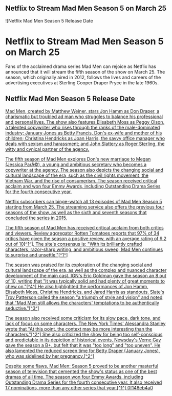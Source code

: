 ## Netflix to Stream Mad Men Season 5 on March 25

 
![Netflix Mad Men Season 5 Release Date 
<h1>Netflix to Stream Mad Men Season 5 on March 25</h1>
<p>Fans of the acclaimed drama series Mad Men can rejoice as Netflix has announced that it will stream the fifth season of the show on March 25. The season, which originally aired in 2012, follows the lives and careers of the advertising executives at Sterling Cooper Draper Pryce in the late 1960s.</p>
<h2>Netflix Mad Men Season 5 Release Date</h2>
<p><a href=](https://d.newsweek.com/en/full/315834/3-22-15-mad-men-2.jpg)**DOWNLOAD**
 
Mad Men, created by Matthew Weiner, stars Jon Hamm as Don Draper, a charismatic but troubled ad man who struggles to balance his professional and personal lives. The show also features Elisabeth Moss as Peggy Olson, a talented copywriter who rises through the ranks of the male-dominated industry; January Jones as Betty Francis, Don's ex-wife and mother of his children; Christina Hendricks as Joan Harris, the savvy office manager who deals with sexism and harassment; and John Slattery as Roger Sterling, the witty and cynical partner of the agency.
 
The fifth season of Mad Men explores Don's new marriage to Megan (Jessica ParÃ©), a young and ambitious secretary who becomes a copywriter at the agency. The season also depicts the changing social and cultural landscape of the era, such as the civil rights movement, the Vietnam War, and the rise of consumerism. The season received critical acclaim and won four Emmy Awards, including Outstanding Drama Series for the fourth consecutive year.
 
Netflix subscribers can binge-watch all 13 episodes of Mad Men Season 5 starting from March 25. The streaming service also offers the previous four seasons of the show, as well as the sixth and seventh seasons that concluded the series in 2015.

The fifth season of Mad Men has received critical acclaim from both critics and viewers. Review aggregator Rotten Tomatoes reports that 97% of 34 critics have given the season a positive review, with an average rating of 9.2 out of 10[^1^]. The site's consensus is: "With its brilliantly crafted characters, razor-sharp writing, and ambitious sweep, Mad Men continues to surprise and unsettle."[^1^]
 
The season was praised for its exploration of the changing social and cultural landscape of the era, as well as the complex and nuanced character development of the main cast. IGN's Eric Goldman gave the season an 8 out of 10, writing that "It was typically solid and had plenty of great moments to chew on."[^4^] He also highlighted the performances of Jon Hamm, Elisabeth Moss, Christina Hendricks, and Jared Harris as standouts. Slate's Troy Patterson called the season "a triumph of style and vision" and noted that "Mad Men still allows the characters' temptations to be authentically seductive."[^3^]
 
The season also received some criticism for its slow pace, dark tone, and lack of focus on some characters. The New York Times' Alessandra Stanley wrote that "At this point, the context may be more interesting than the characters."[^2^] She also criticized the show for being too self-conscious and predictable in its depiction of historical events. Newsday's Verne Gay gave the season a B+, but felt that it was "too long" and "too uneven". He also lamented the reduced screen time for Betty Draper (January Jones), who was sidelined by her pregnancy.[^2^]
 
Despite some flaws, Mad Men: Season 5 proved to be another masterful season of television that cemented the show's status as one of the best dramas of all time. The season won four Emmy Awards, including Outstanding Drama Series for the fourth consecutive year. It also received 17 nominations, more than any other series that year.[^1^]
 0f148eb4a0
